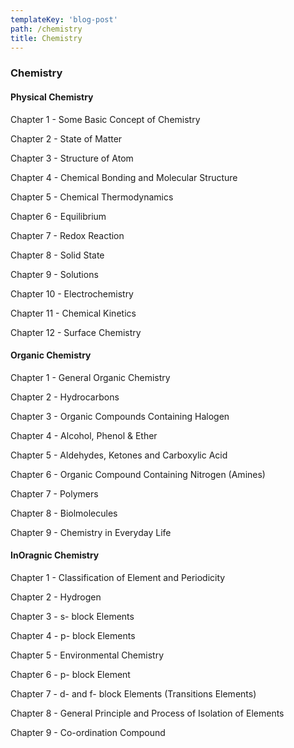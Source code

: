 ```yaml
---
templateKey: 'blog-post'
path: /chemistry
title: Chemistry
---
```

### Chemistry
#### Physical Chemistry 
Chapter 1 - Some Basic Concept of Chemistry

Chapter 2 - State of Matter

Chapter 3 - Structure of Atom

Chapter 4 - Chemical Bonding and Molecular Structure

Chapter 5 - Chemical Thermodynamics

Chapter 6 - Equilibrium

Chapter 7 - Redox Reaction

Chapter 8 - Solid State

Chapter 9 - Solutions

Chapter 10 - Electrochemistry

Chapter 11 - Chemical Kinetics

Chapter 12 - Surface Chemistry

#### Organic Chemistry 

Chapter 1 - General Organic Chemistry

Chapter 2 - Hydrocarbons

Chapter 3 - Organic Compounds Containing Halogen

Chapter 4 - Alcohol, Phenol & Ether

Chapter 5 - Aldehydes, Ketones and Carboxylic Acid

Chapter 6 - Organic Compound Containing Nitrogen (Amines)

Chapter 7 - Polymers

Chapter 8 - Biolmolecules

Chapter 9 - Chemistry in Everyday Life

#### InOragnic Chemistry

Chapter 1 - Classification of Element and Periodicity

Chapter 2 - Hydrogen

Chapter 3 - s- block Elements

Chapter 4 - p- block Elements

Chapter 5 - Environmental Chemistry

Chapter 6 - p- block Element

Chapter 7 - d- and f- block Elements (Transitions Elements)

Chapter 8 - General Principle and Process of Isolation of Elements

Chapter 9 - Co-ordination Compound
